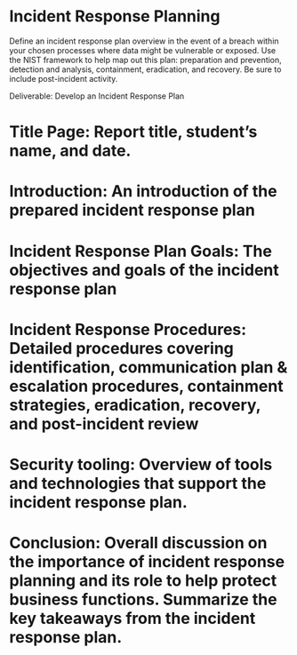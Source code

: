 # Incident Response Planning

Define an incident response plan overview in the event of a breach within your chosen processes where data might be vulnerable or exposed. Use the NIST framework to help map out this plan: preparation and prevention, detection and analysis, containment, eradication, and recovery. Be sure to include post-incident activity.

Deliverable: Develop an Incident Response Plan

# Title Page: Report title, student’s name, and date.

# Introduction: An introduction of the prepared incident response plan

# Incident Response Plan Goals: The objectives and goals of the incident response plan

# Incident Response Procedures: Detailed procedures covering identification, communication plan & escalation procedures, containment strategies, eradication, recovery, and post-incident review

# Security tooling: Overview of tools and technologies that support the incident response plan.

# Conclusion: Overall discussion on the importance of incident response planning and its role to help protect business functions. Summarize the key takeaways from the incident response plan.
